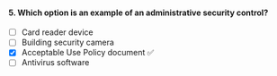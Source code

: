

#### 5. Which option is an example of an administrative security control?
- [ ] Card reader device
- [ ] Building security camera
- [x] Acceptable Use Policy document ✅
- [ ] Antivirus software
